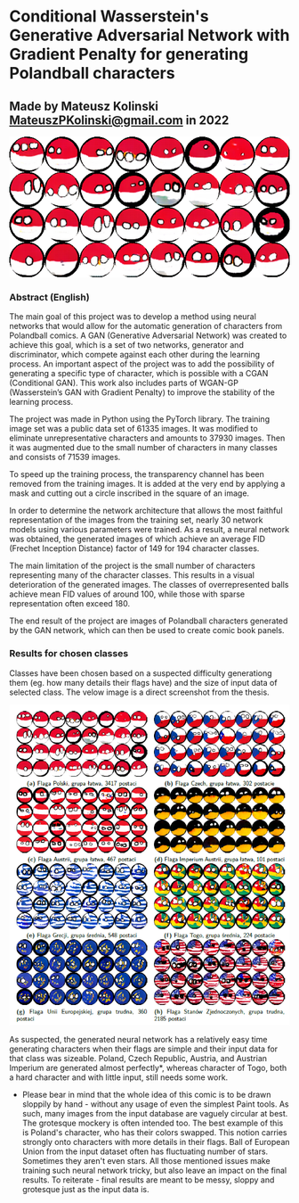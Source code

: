 # Conditional Wasserstein's Generative Adversarial Network with Gradient Penalty for generating Polandball characters

## Made by Mateusz Kolinski MateuszPKolinski@gmail.com in 2022

![Final Result for Poland](assets/MainImage.png)

### Abstract (English)

The main goal of this project was to develop a method using neural networks that would allow for the automatic generation of characters from Polandball comics. A GAN (Generative Adversarial Network) was created to achieve this goal, which is a set of two networks, generator and discriminator, which compete against each other during the learning process. An important aspect of the project was to add the possibility of generating a specific type of character, which is possible with a CGAN (Conditional GAN). This work also includes parts of WGAN-GP (Wasserstein’s GAN with Gradient Penalty) to improve the stability of the learning process.

The project was made in Python using the PyTorch library. The training image set was a public data set of 61335 images. It was modified to eliminate unrepresentative characters and amounts to 37930 images. Then it was augmented due to the small number of characters in many classes and consists of 71539 images.

To speed up the training process, the transparency channel has been removed from the training images. It is added at the very end by applying a mask and cutting out a circle inscribed in the square of an image.

In order to determine the network architecture that allows the most faithful representation of the images from the training set, nearly 30 network models using various parameters were trained. As a result, a neural network was obtained, the generated images of which achieve an average FID (Frechet Inception Distance) factor of 149 for 194 character classes.

The main limitation of the project is the small number of characters representing many of the character classes. This results in a visual deterioration of the generated images. The classes of overrepresented balls achieve mean FID values of around 100, while those with sparse representation often exceed 180.

The end result of the project are images of Polandball characters generated by the GAN network, which can then be used to create comic book panels.

### Results for chosen classes

Classes have been chosen based on a suspected difficulty generationg them (eg. how many details their flags have) and the size of input data of selected class. The velow image is a direct screenshot from the thesis.

![Final Result](/assets/Results.png)

As suspected, the generated neural network has a relatively easy time generating characters when their flags are simple and their input data for that class was sizeable. Poland, Czech Republic, Austria, and Austrian Imperium are generated almost perfectly*, whereas character of Togo, both a hard character and with little input, still needs some work. 

* Please bear in mind that the whole idea of this comic is to be drawn sloppily by hand - without any usage of even the simplest Paint tools. As such, many images from the input database are vaguely circular at best. The grotesque mockery is often intended too. The best example of this is Poland's character, who has their colors swapped. This notion carries strongly onto characters with more details in their flags. Ball of European Union from the input dataset often has fluctuating number of stars. Sometimes they aren't even stars. All those mentioned issues make training such neural network tricky, but also leave an impact on the final results. To reiterate - final results are meant to be messy, sloppy and grotesque just as the input data is.
